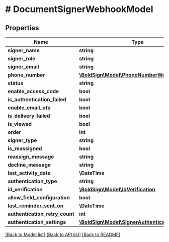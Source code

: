 # # DocumentSignerWebhookModel

## Properties

Name | Type | Description | Notes
------------ | ------------- | ------------- | -------------
**signer_name** | **string** |  | [optional]
**signer_role** | **string** |  | [optional]
**signer_email** | **string** |  | [optional]
**phone_number** | [**\BoldSign\Model\PhoneNumberWebhookModel**](PhoneNumberWebhookModel.md) |  | [optional]
**status** | **string** |  | [optional]
**enable_access_code** | **bool** |  | [optional]
**is_authentication_failed** | **bool** |  | [optional]
**enable_email_otp** | **bool** |  | [optional]
**is_delivery_failed** | **bool** |  | [optional]
**is_viewed** | **bool** |  | [optional]
**order** | **int** |  | [optional]
**signer_type** | **string** |  | [optional]
**is_reassigned** | **bool** |  | [optional]
**reassign_message** | **string** |  | [optional]
**decline_message** | **string** |  | [optional]
**last_activity_date** | **\DateTime** |  | [optional]
**authentication_type** | **string** |  | [optional]
**id_verification** | [**\BoldSign\Model\IdVerification**](IdVerification.md) |  | [optional]
**allow_field_configuration** | **bool** |  | [optional]
**last_reminder_sent_on** | **\DateTime** |  | [optional]
**authentication_retry_count** | **int** |  | [optional]
**authentication_settings** | [**\BoldSign\Model\SignerAuthenticationSettings**](SignerAuthenticationSettings.md) |  | [optional]

[[Back to Model list]](../../README.md#models) [[Back to API list]](../../README.md#endpoints) [[Back to README]](../../README.md)
